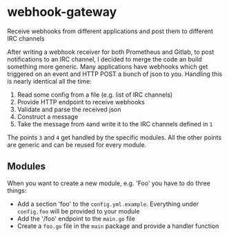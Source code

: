 # webhook-gateway
Receive webhooks from different applications and post them to different IRC channels

After writing a webhook receiver for both Prometheus and Gitlab, to post notifications to
an IRC channel, I decided to merge the code an build something more generic. Many applications
have webhooks which get triggered on an event and HTTP POST a bunch of json to you. Handling this
is nearly identical all the time:
  1. Read some config from a file (e.g. list of IRC channels) 
  2. Provide HTTP endpoint to receive webhooks
  3. Validate and parse the received json
  4. Construct a message
  5. Take the message from `4`and write it to the IRC channels defined in `1`
 
The points `3` and `4` get handled by the specific modules. All the other points are generic
and can be reused for every module.

## Modules
When you want to create a new module, e.g. 'Foo' you have to do three things:
  - Add a section 'foo' to the `config.yml.example`. Everything under `config.foo` will be provided to your module
  - Add the '/foo' endpoint to the `main.go` file
  - Create a `foo.go` file in the `main` package and provide a handler function
